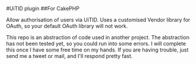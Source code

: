 #UiTID plugin
##For CakePHP

Allow authorisation of users via UiTID. Uses a customised Vendor library for OAuth, so your default OAuth library will not work.

This repo is an abstraction of code used in another project. The abstraction has not been tested yet, so you could run into some errors. 
I will complete this once I have some free time on my hands. If you are having trouble, just send me a tweet or mail, and I'll respond 
pretty fast.

